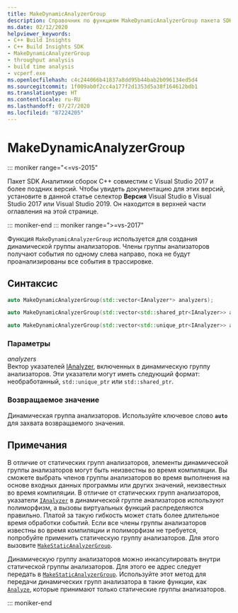 ```yaml
---
title: MakeDynamicAnalyzerGroup
description: Справочник по функциям MakeDynamicAnalyzerGroup пакета SDK Аналитики сборок C++.
ms.date: 02/12/2020
helpviewer_keywords:
- C++ Build Insights
- C++ Build Insights SDK
- MakeDynamicAnalyzerGroup
- throughput analysis
- build time analysis
- vcperf.exe
ms.openlocfilehash: c4c244066b41837a8dd95b44bab2b096134ed5d4
ms.sourcegitcommit: 1f009ab0f2cc4a177f2d1353d5a38f164612bdb1
ms.translationtype: HT
ms.contentlocale: ru-RU
ms.lasthandoff: 07/27/2020
ms.locfileid: "87224205"
---
```

# <a name="makedynamicanalyzergroup"></a>MakeDynamicAnalyzerGroup

::: moniker range="<=vs-2015"

Пакет SDK Аналитики сборок С++ совместим с Visual Studio 2017 и более поздних версий. Чтобы увидеть документацию для этих версий, установите в данной статье селектор **Версия** Visual Studio в Visual Studio 2017 или Visual Studio 2019. Он находится в верхней части оглавления на этой странице.

::: moniker-end
::: moniker range=">=vs-2017"

Функция `MakeDynamicAnalyzerGroup` используется для создания динамической группы анализаторов. Члены группы анализаторов получают события по одному слева направо, пока не будут проанализированы все события в трассировке.

## <a name="syntax"></a>Синтаксис

```cpp
auto MakeDynamicAnalyzerGroup(std::vector<IAnalyzer*> analyzers);

auto MakeDynamicAnalyzerGroup(std::vector<std::shared_ptr<IAnalyzer>> analyzers);

auto MakeDynamicAnalyzerGroup(std::vector<std::unique_ptr<IAnalyzer>> analyzers);
```

### <a name="parameters"></a>Параметры

*analyzers*\
Вектор указателей [IAnalyzer](../other-types/ianalyzer-class.md), включенных в динамическую группу анализаторов. Эти указатели могут иметь следующий формат: необработанный, `std::unique_ptr` или `std::shared_ptr`.

### <a name="return-value"></a>Возвращаемое значение

Динамическая группа анализаторов. Используйте ключевое слово **`auto`** для захвата возвращаемого значения.

## <a name="remarks"></a>Примечания

В отличие от статических групп анализаторов, элементы динамической группы анализаторов могут быть неизвестны во время компиляции. Вы сможете выбрать членов группы анализаторов во время выполнения на основе входных данных программы или других значений, неизвестных во время компиляции. В отличие от статических групп анализаторов, указатели [`IAnalyzer`](../other-types/ianalyzer-class.md) в динамической группе анализаторов используют полиморфизм, а вызовы виртуальных функций распределяются правильно. Платой за такую гибкость может стать более длительное время обработки событий. Если все члены группы анализаторов известны во время компиляции и полиморфизм не требуется, попробуйте применить статическую группу анализаторов. Для этого вызовите [`MakeStaticAnalyzerGroup`](make-static-analyzer-group.md).

Динамическую группу анализаторов можно инкапсулировать внутри статической группы анализаторов. Для этого ее адрес следует передать в [`MakeStaticAnalyzerGroup`](make-static-analyzer-group.md). Используйте этот метод для передачи динамических групп анализатора в такие функции, как [`Analyze`](analyze.md), которые принимают только статические группы анализаторов.

::: moniker-end
